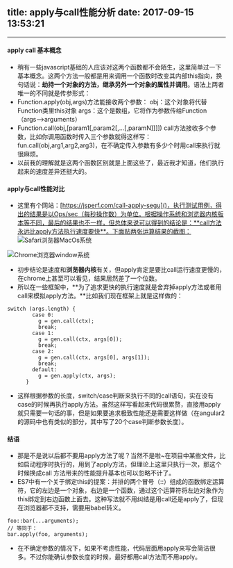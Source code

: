 title: apply与call性能分析
date: 2017-09-15 13:53:21
---

---
#### apply call 基本概念
* 稍有一些javascript基础的人应该对这两个函数都不会陌生，这里简单过一下基本概念。这两个方法一般都是用来调用一个函数时改变其内部this指向，换句话说：**劫持一个对象的方法，继承另外一个对象的属性并调用**。语法上两者唯一的不同就是传参形式：
* Function.apply(obj,args)方法能接收两个参数：
obj：这个对象将代替Function类里this对象
args：这个是数组，它将作为参数传给Function（args-->arguments）
* Function.call(obj,[param1[,param2[,…[,paramN]]]]) call方法接收多个参数，比如你调用函数时传入三个参数就得这样写： fun.call(obj,arg1,arg2,arg3)，在不确定传入参数有多少个时用call来执行就很麻烦。
* 以前我的理解就是这两个函数区别就是上面这些了，最近我才知道，他们执行起来的速度差异还挺大的。
#### apply与call性能对比
* 这里有个网站：[https://jsperf.com/call-apply-segu]()，执行测试用例，得出的结果是以Ops/sec（每秒操作数）为单位。根据操作系统和浏览器内核版本等不同，最后的结果也不一样，但总体来说可以得到的结论是：**call方法永远比apply方法执行速度要快**。下面贴两张运算结果的截图：
![Safari浏览器MacOs系统](http://upload-images.jianshu.io/upload_images/6383319-cf3c9edc35aafe40.png?imageMogr2/auto-orient/strip%7CimageView2/2/w/1240)

![Chrome浏览器window系统](http://upload-images.jianshu.io/upload_images/6383319-94db063de6db0239.png?imageMogr2/auto-orient/strip%7CimageView2/2/w/1240)
* 初步结论是速度和**浏览器内核**有关，但apply肯定是要比call运行速度更慢的，在chrome上甚至可以看见，结果居然差了一个位数。
* 所以在一些框架中，**为了追求更快的执行速度就是舍弃掉apply方法或者用call来模拟apply方法。**比如我们现在框架上就是这样做的：
```
switch (args.length) {
        case 0:
          g = gen.call(ctx);
          break;
        case 1:
          g = gen.call(ctx, args[0]);
          break;
        case 2:
          g = gen.call(ctx, args[0], args[1]);
          break;
        default:
          g = gen.apply(ctx, args);
      }
```
* 这样根据参数的长度，switch/case判断来执行不同的call语句，实在没有case的时候再执行apply方法。虽然这样写看起来代码很累赘，直接用apply就只需要一句话的事，但是如果要追求极致性能还是需要这样做（在angular2的源码中也有类似的部分，其中写了20个case判断参数长度）。
#### 结语
* 那是不是说以后都不要用apply方法了呢？当然不是啦~在项目中某些文件，比如启动程序时执行的，用到了apply方法，但理论上这里只执行一次，那这个时候换成call 方法带来的性能提升基本也可以忽略不计了。
* ES7中有一个关于绑定this的提案：并排的两个冒号（::）组成的函数绑定运算符，它的左边是一个对象，右边是一个函数，通过这个运算符将左边对象作为this绑定到右边函数上面去。这种写法就不用纠结是用call还是apply了，但现在浏览器都不支持，需要用babel转义。
```
foo::bar(...arguments);
// 等同于：
bar.apply(foo, arguments);
```
* 在不确定参数的情况下，如果不考虑性能，代码层面用apply来写会简洁很多。不过你能确认参数长度的时候，最好都用call方法而不用apply。
